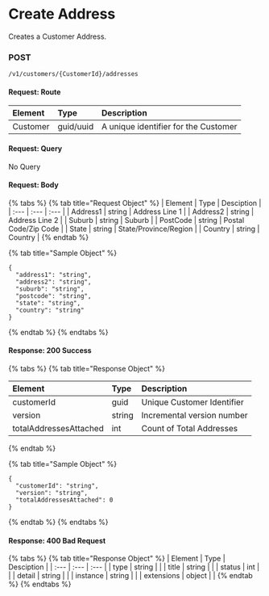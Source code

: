# Create Address



Creates a Customer Address. 

### **POST**

```text
/v1/customers/{CustomerId}/addresses
```

#### Request: Route

| Element | Type | Description |
| :--- | :--- | :--- |
| Customer | guid/uuid | A unique identifier for the Customer |

#### Request: Query

No Query

#### Request: Body

{% tabs %}
{% tab title="Request Object" %}
| Element | Type | Desciption |
| :--- | :--- | :--- |
| Address1 | string | Address Line 1 |
| Address2 | string | Address Line 2 |
| Suburb | string | Suburb |
| PostCode | string | Postal Code/Zip Code |
| State | string | State/Province/Region |
| Country | string | Country |
{% endtab %}

{% tab title="Sample Object" %}
```text
{
  "address1": "string",
  "address2": "string",
  "suburb": "string",
  "postcode": "string",
  "state": "string",
  "country": "string"
}
```
{% endtab %}
{% endtabs %}

#### Response: 200 Success

{% tabs %}
{% tab title="Response Object" %}


| Element | Type | Description |
| :--- | :--- | :--- |
| customerId | guid | Unique Customer Identifier |
| version | string | Incremental version number |
| totalAddressesAttached | int | Count of Total Addresses |
{% endtab %}

{% tab title="Sample Object" %}
```text
{
  "customerId": "string",
  "version": "string",
  "totalAddressesAttached": 0
}
```
{% endtab %}
{% endtabs %}

#### Response: 400 Bad Request

{% tabs %}
{% tab title="Response Object" %}
| Element | Type | Desciption |
| :--- | :--- | :--- |
| type | string |  |
| title | string |  |
| status | int |  |
| detail | string |  |
| instance | string |  |
| extensions | object |  |
{% endtab %}
{% endtabs %}

